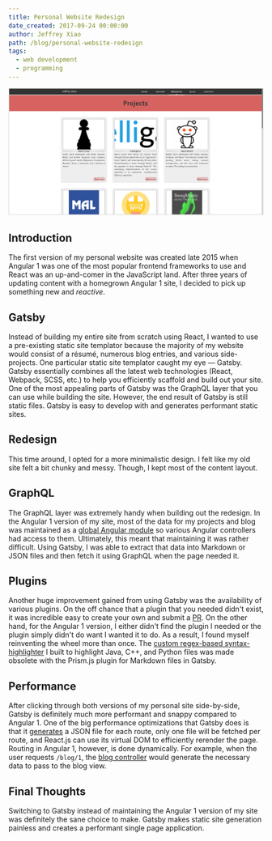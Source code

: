 ```yaml
---
title: Personal Website Redesign
date_created: 2017-09-24 00:00:00
author: Jeffrey Xiao
path: /blog/personal-website-redesign
tags:
  - web development
  - programming
---
```


![Old Personal Website With Angular 1](images/angular-site.png 'Old Personal Website With Angular 1')

## Introduction

The first version of my personal website was created late 2015 when Angular 1 was one of the most
popular frontend frameworks to use and React was an up-and-comer in the JavaScript land. After three
years of updating content with a homegrown Angular 1 site, I decided to pick up something new and
_reactive_.

## Gatsby

Instead of building my entire site from scratch using React, I wanted to use a pre-existing static
site templator because the majority of my website would consist of a résumé, numerous blog entries,
and various side-projects. One particular static site templator caught my eye — Gatsby. Gatsby
essentially combines all the latest web technologies (React, Webpack, SCSS, etc.) to help you
efficiently scaffold and build out your site. One of the most appealing parts of Gatsby was the
GraphQL layer that you can use while building the site. However, the end result of Gatsby is still
static files. Gatsby is easy to develop with and generates performant static sites.

## Redesign

This time around, I opted for a more minimalistic design. I felt like my old site felt a bit chunky
and messy. Though, I kept most of the content layout.

## GraphQL

The GraphQL layer was extremely handy when building out the redesign. In the Angular 1 version of my
site, most of the data for my projects and blog was maintained as a
[global Angular module](https://github.com/jeffrey-xiao/personal-website-old/blob/master/app/global.js)
so various Angular controllers had access to them. Ultimately, this meant that maintaining it was
rather difficult. Using Gatsby, I was able to extract that data into Markdown or JSON files and then
fetch it using GraphQL when the page needed it.

## Plugins

Another huge improvement gained from using Gatsby was the availability of various plugins. On the
off chance that a plugin that you needed didn't exist, it was incredible easy to create your own and
submit a [PR](https://github.com/gatsbyjs/gatsby/pull/1731). On the other hand, for the Angular 1
version, I either didn't find the plugin I needed or the plugin simply didn't do want I wanted it to
do. As a result, I found myself reinventing the wheel more than once. The
[custom regex-based syntax-highlighter](https://github.com/jeffrey-xiao/personal-website-old/blob/master/app/blog/entry/entryDirective.js)
I built to highlight Java, C++, and Python files was made obsolete with the Prism.js plugin for
Markdown files in Gatsby.

## Performance

After clicking through both versions of my personal site side-by-side, Gatsby is definitely much
more performant and snappy compared to Angular 1. One of the big performance optimizations that
Gatsby does is that it
[generates](https://github.com/jeffrey-xiao/personal-website-old/blob/gatsby/gatsby-node.js) a JSON
file for each route, only one file will be fetched per route, and React.js can use its virtual DOM
to efficiently rerender the page. Routing in Angular 1, however, is done dynamically. For example,
when the user requests `/blog/1`, the
[blog controller](https://github.com/jeffrey-xiao/personal-website-old/blob/master/app/blog/blogController.js)
would generate the necessary data to pass to the blog view.

## Final Thoughts

Switching to Gatsby instead of maintaining the Angular 1 version of my site was definitely the sane
choice to make. Gatsby makes static site generation painless and creates a performant single page
application.
